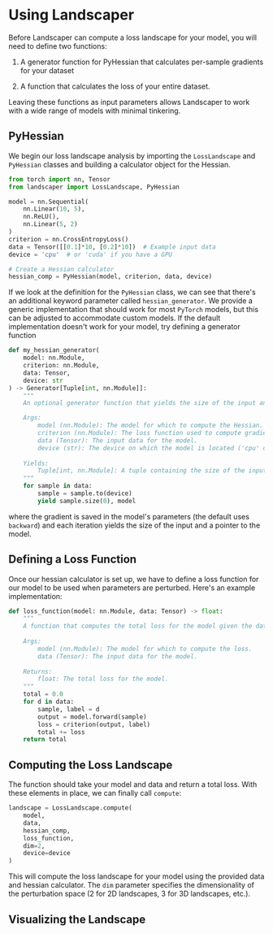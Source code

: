# Using Landscaper

Before Landscaper can compute a loss landscape for your model, you will need to define two functions: 
    
1. A generator function for PyHessian that calculates per-sample gradients for your dataset
    
2. A function that calculates the loss of your entire dataset. 

Leaving these functions as input parameters allows Landscaper to work with a wide range of models with minimal tinkering.

## PyHessian
We begin our loss landscape analysis by importing the `LossLandscape` and `PyHessian` classes and building a calculator object for the Hessian. 

```python
from torch import nn, Tensor
from landscaper import LossLandscape, PyHessian

model = nn.Sequential(
    nn.Linear(10, 5),
    nn.ReLU(),
    nn.Linear(5, 2)
)
criterion = nn.CrossEntropyLoss()
data = Tensor([[0.1]*10, [0.2]*10])  # Example input data
device = 'cpu'  # or 'cuda' if you have a GPU

# Create a Hessian calculator
hessian_comp = PyHessian(model, criterion, data, device)
```

If we look at the definition for the `PyHessian` class, we can see that there's an additional keyword parameter called `hessian_generator`. We provide a generic implementation that should work for most `PyTorch` models, but this can be adjusted to accommodate custom models. If the default implementation doesn't work for your model, try defining a generator function

```python
def my_hessian_generator(
    model: nn.Module,
    criterion: nn.Module,
    data: Tensor,
    device: str
) -> Generator[Tuple[int, nn.Module]]:
    """
    An optional generator function that yields the size of the input and a pointer to the model.

    Args:
        model (nn.Module): The model for which to compute the Hessian.
        criterion (nn.Module): The loss function used to compute gradients.
        data (Tensor): The input data for the model.
        device (str): The device on which the model is located ('cpu' or 'cuda').
    
    Yields:
        Tuple[int, nn.Module]: A tuple containing the size of the input and a pointer to the model.
    """
    for sample in data:
        sample = sample.to(device)
        yield sample.size(0), model
```

where the gradient is saved in the model's parameters (the default uses `backward`) and each iteration yields the size of the input and a pointer to the model.

## Defining a Loss Function
Once our hessian calculator is set up, we have to define a loss function for our model to be used when parameters are perturbed. Here's an example implementation:

```python
def loss_function(model: nn.Module, data: Tensor) -> float:
    """
    A function that computes the total loss for the model given the data.
    
    Args:
        model (nn.Module): The model for which to compute the loss.
        data (Tensor): The input data for the model.
    
    Returns:
        float: The total loss for the model.
    """
    total = 0.0
    for d in data:
        sample, label = d
        output = model.forward(sample)
        loss = criterion(output, label)
        total += loss
    return total
```

## Computing the Loss Landscape

The function should take your model and data and return a total loss. With these elements in place, we can finally call `compute`:

```python
landscape = LossLandscape.compute(
    model, 
    data, 
    hessian_comp,
    loss_function,
    dim=2,
    device=device
)
```
This will compute the loss landscape for your model using the provided data and hessian calculator. The `dim` parameter specifies the dimensionality of the perturbation space (2 for 2D landscapes, 3 for 3D landscapes, etc.).

## Visualizing the Landscape
